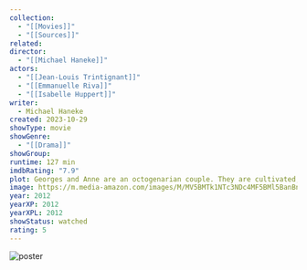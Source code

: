```yaml
---
collection:
  - "[[Movies]]"
  - "[[Sources]]"
related: 
director:
  - "[[Michael Haneke]]"
actors:
  - "[[Jean-Louis Trintignant]]"
  - "[[Emmanuelle Riva]]"
  - "[[Isabelle Huppert]]"
writer:
  - Michael Haneke
created: 2023-10-29
showType: movie
showGenre:
  - "[[Drama]]"
showGroup: 
runtime: 127 min
imdbRating: "7.9"
plot: Georges and Anne are an octogenarian couple. They are cultivated, retired music teachers. Their daughter, also a musician, lives in Britain with her family. One day, Anne has a stroke, and the couple's bond of love is severely tes...
image: https://m.media-amazon.com/images/M/MV5BMTk1NTc3NDc4MF5BMl5BanBnXkFtZTcwNjYwNDk0OA@@._V1_SX300.jpg
year: 2012
yearXP: 2012
yearXPL: 2012
showStatus: watched
rating: 5
---
```

![poster](https://m.media-amazon.com/images/M/MV5BMTk1NTc3NDc4MF5BMl5BanBnXkFtZTcwNjYwNDk0OA@@._V1_SX300.jpg)


